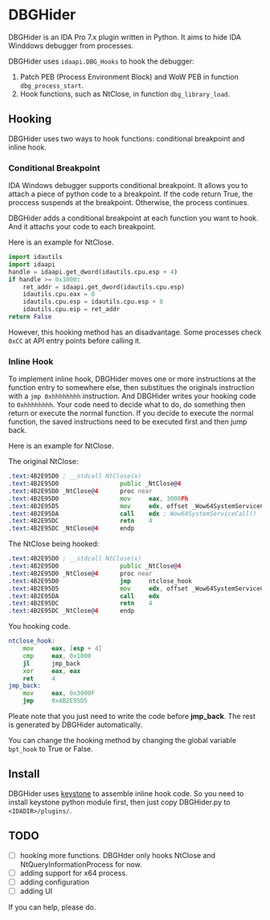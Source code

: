 # DBGHider

DBGHider is an IDA Pro 7.x plugin written in Python. It aims to hide IDA Winddows debugger from processes.

DBGHider uses `idaapi.DBG_Hooks` to hook the debugger:

1. Patch PEB (Process Environment Block) and WoW PEB in function `dbg_process_start`.
2. Hook functions, such as NtClose, in function `dbg_library_load`.

## Hooking

DBGHider uses two ways to hook functions: conditional breakpoint and inline hook.

### Conditional Breakpoint

IDA Windows debugger supports conditional breakpoint. It allows you to attach a piece of python code to a breakpoint. If the code return True, the proccess suspends at the breakpoint. Otherwise, the process continues.

DBGHider adds a conditional breakpoint at each function you want to hook. And it attachs your code to each breakpoint.

Here is an example for NtClose.
```python
import idautils
import idaapi
handle = idaapi.get_dword(idautils.cpu.esp + 4)
if handle >= 0x1000:
    ret_addr = idaapi.get_dword(idautils.cpu.esp)
    idautils.cpu.eax = 0
    idautils.cpu.esp = idautils.cpu.esp + 8
    idautils.cpu.eip = ret_addr
return False
```

However, this hooking method has an disadvantage. Some processes check `0xCC` at API entry points before calling it.

### Inline Hook

To implement inline hook, DBGHider moves one or more instructions at the function entry to somewhere else, then substitues the originals instruction with a `jmp 0xhhhhhhhh` instruction. And DBGHider writes your hooking code to `0xhhhhhhhh`. Your code need to decide what to do, do something then return or execute the normal function. If you decide to execute the normal function, the saved instructions need to be executed first and then jump back.

Here is an example for NtClose.

The original NtClose:
```asm
.text:4B2E95D0 ; __stdcall NtClose(x)
.text:4B2E95D0                 public _NtClose@4
.text:4B2E95D0 _NtClose@4      proc near
.text:4B2E95D0                 mov     eax, 3000Fh
.text:4B2E95D5                 mov     edx, offset _Wow64SystemServiceCall@0
.text:4B2E95DA                 call    edx ; Wow64SystemServiceCall()
.text:4B2E95DC                 retn    4
.text:4B2E95DC _NtClose@4      endp
```


The NtClose being hooked:
```asm
.text:4B2E95D0 ; __stdcall NtClose(x)
.text:4B2E95D0                 public _NtClose@4
.text:4B2E95D0 _NtClose@4      proc near
.text:4B2E95D0                 jmp     ntclose_hook
.text:4B2E95D5                 mov     edx, offset _Wow64SystemServiceCall@0
.text:4B2E95DA                 call    edx
.text:4B2E95DC                 retn    4
.text:4B2E95DC _NtClose@4      endp
```

You hooking code.

```asm
ntclose_hook:
    mov     eax, [esp + 4]
    cmp     eax, 0x1000
    jl      jmp_back
    xor     eax, eax
    ret     4
jmp_back:
    mov     eax, 0x3000F
    jmp     0x4B2E95D5
```
Pleate note that you just need to write the code before **jmp_back**. The rest is generated by DBGHider automatically.

You can change the hooking method by changing the global variable `bpt_hook` to True or False.

## Install

DBGHider uses [keystone](http://www.keystone-engine.org/) to assemble inline hook code. So you need to install keystone python module first, then just copy DBGHider.py to `<IDADIR>/plugins/`.

## TODO

- [ ] hooking more functions. DBGHder only hooks NtClose and NtQueryInformationProcess for now.
- [ ] adding support for x64 process.
- [ ] adding configuration
- [ ] adding UI

If you can help, please do.